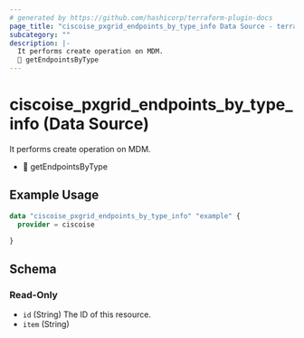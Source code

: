 ```yaml
---
# generated by https://github.com/hashicorp/terraform-plugin-docs
page_title: "ciscoise_pxgrid_endpoints_by_type_info Data Source - terraform-provider-ciscoise"
subcategory: ""
description: |-
  It performs create operation on MDM.
  🚧 getEndpointsByType
---
```


# ciscoise_pxgrid_endpoints_by_type_info (Data Source)

It performs create operation on MDM.

- 🚧 getEndpointsByType

## Example Usage

```terraform
data "ciscoise_pxgrid_endpoints_by_type_info" "example" {
  provider = ciscoise

}
```

<!-- schema generated by tfplugindocs -->
## Schema

### Read-Only

- `id` (String) The ID of this resource.
- `item` (String)


